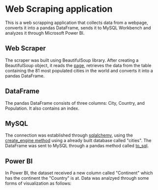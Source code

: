 # Web Scraping application
This is a web scrapping application that collects data from a webpage, converts it into a pandas DataFrame, sends it to MySQL Workbench and analyzes it through Microsoft Power BI.

## Web Scraper
The scraper was built using BeautifulSoup library. After creating a BeautifulSoup object, it reads the [page](https://en.wikipedia.org/wiki/List_of_largest_cities), retrieves the data from the table containing the 81 most populated cities in the world and converts it into a pandas DataFrame.

## DataFrame
The pandas DataFrame consists of three columns: City, Country, and Population. It also contains an index.

## MySQL
The connection was established through [sqlalchemy](https://pypi.org/project/SQLAlchemy/), using the [create_engine method](https://docs.sqlalchemy.org/en/13/core/engines.html) using a already built database called "cities". The DataFrame was sent to MySQL through a pandas method called [to_sql](https://pandas.pydata.org/pandas-docs/stable/reference/api/pandas.DataFrame.to_sql.html). 

## Power BI
In Power BI, the dataset received a new column called "Continent" which has the continent the "Country" is at. Data was analzyed through some forms of visualization as follows:

![]()
